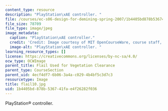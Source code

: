 ```yaml
---
content_type: resource
description: "PlayStation\xAE controller. "
file: /courses/ec-s06-design-for-demining-spring-2007/1b4405bd878b536741fae4f26282f036_flail10.jpg
file_size: 78709
file_type: image/jpeg
image_metadata:
  caption: "PlayStation\xAE controller."
  credit: 'Credit: Image courtesy of MIT OpenCourseWare, course staff, and students.'
  image-alt: "PlayStation\xAE controller. "
learning_resource_types: []
license: https://creativecommons.org/licenses/by-nc-sa/4.0/
ocw_type: OCWImage
parent_title: Flail Used for Vegetation Clearance
parent_type: CourseSection
parent_uid: 4ecf4df7-6b06-3a4a-c029-4b4bf5c3d7c3
resourcetype: Image
title: flail10.jpg
uid: 1b4405bd-878b-5367-41fa-e4f26282f036
---
```

PlayStation® controller. 